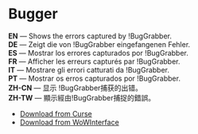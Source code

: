 Bugger
=========

**EN** — Shows the errors captured by !BugGrabber.  
**DE** — Zeigt die von !BugGrabber eingefangenen Fehler.  
**ES** — Mostrar los errores capturados por !BugGrabber.  
**FR** — Afficher les erreurs capturés par !BugGrabber.  
**IT** — Mostrare gli errori catturati da !BugGrabber.  
**PT** — Mostrar os erros capturados por !BugGrabber.  
**ZH-CN** — 显示 !BugGrabber捕获的出错。  
**ZH-TW** — 顯示經由!BugGrabber捕捉的錯誤。

* [Download from Curse](https://www.curseforge.com/wow/addons/bugger)
* [Download from WoWInterface](https://www.wowinterface.com/downloads/info23144-Bugger.html)
